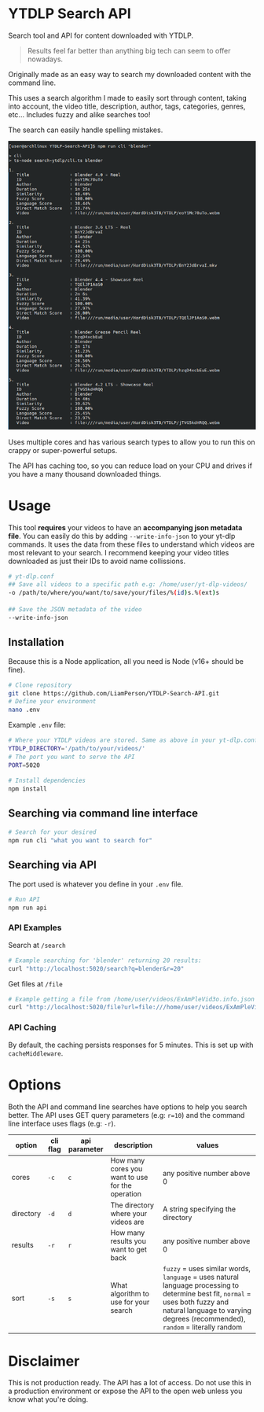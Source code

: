 # YTDLP Search API

Search tool and API for content downloaded with YTDLP.

> Results feel far better than anything big tech can seem to offer nowadays.

Originally made as an easy way to search my downloaded content with the command line.

This uses a search algorithm I made to easily sort through content, taking into account, the video title, description, author, tags, categories, genres, etc... Includes fuzzy and alike searches too!

The search can easily handle spelling mistakes.

![Example output from using the CLI](./docs/example.png)

Uses multiple cores and has various search types to allow you to run this on crappy or super-powerful setups.

The API has caching too, so you can reduce load on your CPU and drives if you have a many thousand downloaded things.

# Usage

This tool **requires** your videos to have an **accompanying json metadata file**. You can easily do this by adding `--write-info-json` to your yt-dlp commands. It uses the data from these files to understand which videos are most relevant to your search. I recommend keeping your video titles downloaded as just their IDs to avoid name collissions.

```sh
# yt-dlp.conf
## Save all videos to a specific path e.g: /home/user/yt-dlp-videos/
-o /path/to/where/you/want/to/save/your/files/%(id)s.%(ext)s

## Save the JSON metadata of the video
--write-info-json
```

## Installation

Because this is a Node application, all you need is Node (v16+ should be fine).

```sh
# Clone repository
git clone https://github.com/LiamPerson/YTDLP-Search-API.git
# Define your environment
nano .env
```

Example `.env` file:

```sh
# Where your YTDLP videos are stored. Same as above in your yt-dlp.conf
YTDLP_DIRECTORY='/path/to/your/videos/'
# The port you want to serve the API
PORT=5020
```

```sh
# Install dependencies
npm install
```

## Searching via command line interface

```sh
# Search for your desired
npm run cli "what you want to search for"
```

## Searching via API

The port used is whatever you define in your `.env` file.

```sh
# Run API
npm run api
```

### API Examples

Search at `/search`

```sh
# Example searching for 'blender' returning 20 results:
curl "http://localhost:5020/search?q=blender&r=20"
```

Get files at `/file`

```sh
# Example getting a file from /home/user/videos/ExAmPleVid3o.info.json
curl "http://localhost:5020/file?url=file:///home/user/videos/ExAmPleVid3o.info.json"
```

### API Caching

By default, the caching persists responses for 5 minutes. This is set up with `cacheMiddleware`.

# Options

Both the API and command line searches have options to help you search better. The API uses GET query parameters (e.g: `r=10`) and the command line interface uses flags (e.g: `-r`).

| option    | cli flag | api parameter | description                                      | values                                                                                                                                                                                                           |
| --------- | -------- | ------------- | ------------------------------------------------ | ---------------------------------------------------------------------------------------------------------------------------------------------------------------------------------------------------------------- |
| cores     | `-c`     | `c`           | How many cores you want to use for the operation | any positive number above 0                                                                                                                                                                                      |
| directory | `-d`     | `d`           | The directory where your videos are              | A string specifying the directory                                                                                                                                                                                |
| results   | `-r`     | `r`           | How many results you want to get back            | any positive number above 0                                                                                                                                                                                      |
| sort      | `-s`     | `s`           | What algorithm to use for your search            | `fuzzy` = uses similar words, `language` = uses natural language processing to determine best fit, `normal` = uses both fuzzy and natural language to varying degrees (recommended), `random` = literally random |

# Disclaimer

This is not production ready. The API has a lot of access. Do not use this in a production environment or expose the API to the open web unless you know what you're doing.
